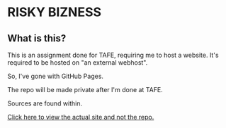 # RISKY BIZNESS

## What is this?

This is an assignment done for TAFE, requiring me to host a website. It's required to be hosted on "an external webhost".

So, I've gone with GitHub Pages.

The repo will be made private after I'm done at TAFE.

Sources are found within.

[Click here to view the actual site and not the repo.](https://ineededthisforsrtafe.github.io/RISKYBIZ/)
